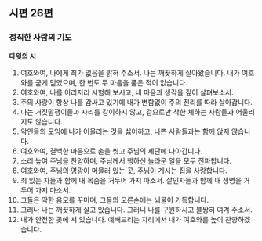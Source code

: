 ## 시편 26편

### 정직한 사람의 기도
**다윗의 시**
1. 여호와여, 나에게 죄가 없음을 밝혀 주소서. 나는 깨끗하게 살아왔습니다. 내가 여호와를 굳게 믿었으며, 한 번도 두 마음을 품은 적이 없습니다.
2. 여호와여, 나를 이리저리 시험해 보시고, 내 마음과 생각을 깊이 살펴보소서.
3. 주의 사랑이 항상 나를 감싸고 있기에 내가 변함없이 주의 진리를 따라 살아갑니다.
4. 나는 거짓말쟁이들과 자리를 같이하지 않고, 겉으로만 착한 체하는 사람들과 어울리지도 않습니다.
5. 악인들의 모임에 나가 어울리는 것을 싫어하고, 나쁜 사람들과는 함께 앉지 않습니다.
6. 여호와여, 결백한 마음으로 손을 씻고 주님의 제단에 나아갑니다.
7. 소리 높여 주님을 찬양하며, 주님께서 행하신 놀라운 일을 모두 전파합니다.
8. 여호와여, 주님의 영광이 머물러 있는 곳, 주님이 계시는 집을 사랑합니다.
9. 죄 있는 자들과 함께 내 목숨을 거두어 가지 마소서. 살인자들과 함께 내 생명을 거두어 가지 마소서.
10. 그들은 악한 음모를 꾸미며, 그들의 오른손에는 뇌물이 가득합니다.
11. 그러나 나는 깨끗하게 살고 있습니다. 그러니 나를 구원하시고 불쌍히 여겨 주소서.
12. 내가 안전한 곳에 서 있습니다. 예배드리는 자리에서 내가 여호와를 높이 찬양하겠습니다.